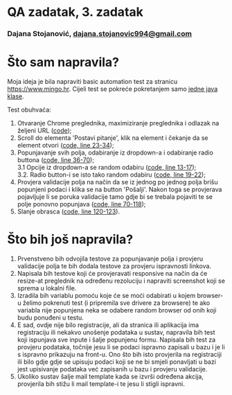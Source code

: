 # QA zadatak, 3. zadatak
### Dajana Stojanović, dajana.stojanovic994@gmail.com



# Što sam napravila?
Moja ideja je bila napraviti basic automation test za stranicu https://www.mingo.hr. 
Cijeli test se pokreće pokretanjem samo <a href="https://github.com/DajanaStojanovic/cobe_qa_zadatak_3/blob/master/MingoTests/src/test/java/hr/mingo/PostaviPitanje.java" target="_blank">jedne java klase</a>.

Test obuhvaća:
1. Otvaranje Chrome preglednika,  maximiziranje preglednika i odlazak na željeni URL (<a href="https://github.com/DajanaStojanovic/cobe_qa_zadatak_3/blob/master/Mingo/src/main/java/hr/mingo/Browser.java" target="_blank">code</a>);
2. Scroll do elementa 'Postavi pitanje', klik na element i čekanje da se element otvori (<a href="https://github.com/DajanaStojanovic/cobe_qa_zadatak_3/blob/master/Mingo/src/main/java/hr/mingo/PosPitanje.java" target="_blank">code, line 23-34</a>);
3. Popunjavanje svih polja, odabiranje iz dropdown-a i odabiranje radio buttona (<a href="https://github.com/DajanaStojanovic/cobe_qa_zadatak_3/blob/master/Mingo/src/main/java/hr/mingo/PosPitanje.java" target="_blank">code, line 36-70</a>); <br />
3.1 Opcije iz dropdown-a se random odabiru (<a href="https://github.com/DajanaStojanovic/cobe_qa_zadatak_3/blob/master/Mingo/src/main/java/hr/mingo/variables/GlobalVariables.java" target="_blank">code, line 13-17</a>);<br />
3.2. Radio button-i se isto tako random odabiru (<a href="https://github.com/DajanaStojanovic/cobe_qa_zadatak_3/blob/master/Mingo/src/main/java/hr/mingo/variables/GlobalVariables.java" target="_blank">code, line 19-22</a>);
4. Provjera validacije polja na način da se iz jednog po jednog polja brišu popunjeni podaci i klika se na button 'Pošalji'. Nakon toga se provjerava pojavljuje li se poruka validacije tamo gdje bi se trebala pojaviti te se polje ponovno popunjava (<a href="https://github.com/DajanaStojanovic/cobe_qa_zadatak_3/blob/master/Mingo/src/main/java/hr/mingo/PosPitanje.java" target="_blank">code, line 70-118</a>);
5. Slanje obrasca (<a href="https://github.com/DajanaStojanovic/cobe_qa_zadatak_3/blob/master/Mingo/src/main/java/hr/mingo/PosPitanje.java" target="_blank">code, line 120-123</a>). 

# Što bih još napravila?
1. Prvenstveno bih odvojila testove za popunjavanje polja i provjeru validacije polja te bih dodala testove za provjeru ispravnosti linkova. 
2. Napisala bih testove koji će provjeravati responsive na način da će resize-at preglednik na određenu rezoluciju i napraviti screenshot koji se sprema u lokalni file. 
3. Izradila bih variablu pomoću koje će se moći odabirati u kojem browser-u želimo pokrenuti test (i pripremila sve drivere za browsere) te ako variabla nije popunjena neka se odabere random browser od onih koji budu ponuđeni u testu.
4. E sad, ovdje nije bilo registracije, ali da stranica ili aplikacija ima registraciju ili nekakvo unošenje podataka u sustav, napravila bih test koji ispunjava sve inpute i šalje popunjenu formu. Napisala bih test za provjeru podataka, točnije jesu li se podaci ispravno zapisali u bazu i je li s ispravno prikazuju na front-u. Ono što bih isto provjerila na registraciji ili bilo gdje gdje se upisuju podaci koji se ne bi smjeli ponavljati u bazi jest upisivanje podataka već zapisanih u bazu i provjeru validacije.
5. Ukoliko sustav šalje mail template kada se izvrši određena akcija, provjerila bih stižu li mail template-i te jesu li stigli ispravni.
